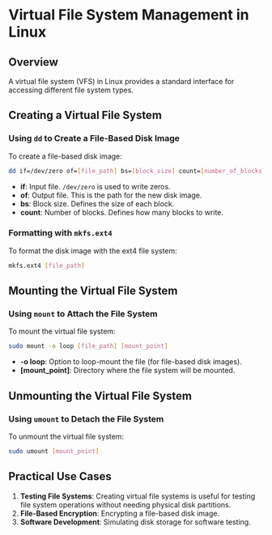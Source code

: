 # Virtual File System Management in Linux

## Overview

A virtual file system (VFS) in Linux provides a standard interface for accessing different file system types.

## Creating a Virtual File System

### Using `dd` to Create a File-Based Disk Image

To create a file-based disk image:

```bash
dd if=/dev/zero of=[file_path] bs=[block_size] count=[number_of_blocks]
```

- **if**: Input file. `/dev/zero` is used to write zeros.
- **of**: Output file. This is the path for the new disk image.
- **bs**: Block size. Defines the size of each block.
- **count**: Number of blocks. Defines how many blocks to write.

### Formatting with `mkfs.ext4`

To format the disk image with the ext4 file system:

```bash
mkfs.ext4 [file_path]
```

## Mounting the Virtual File System

### Using `mount` to Attach the File System

To mount the virtual file system:

```bash
sudo mount -o loop [file_path] [mount_point]
```

- **-o loop**: Option to loop-mount the file (for file-based disk images).
- **[mount_point]**: Directory where the file system will be mounted.

## Unmounting the Virtual File System

### Using `umount` to Detach the File System

To unmount the virtual file system:

```bash
sudo umount [mount_point]
```

## Practical Use Cases

1. **Testing File Systems**: Creating virtual file systems is useful for testing file system operations without needing physical disk partitions.
2. **File-Based Encryption**: Encrypting a file-based disk image.
3. **Software Development**: Simulating disk storage for software testing.

